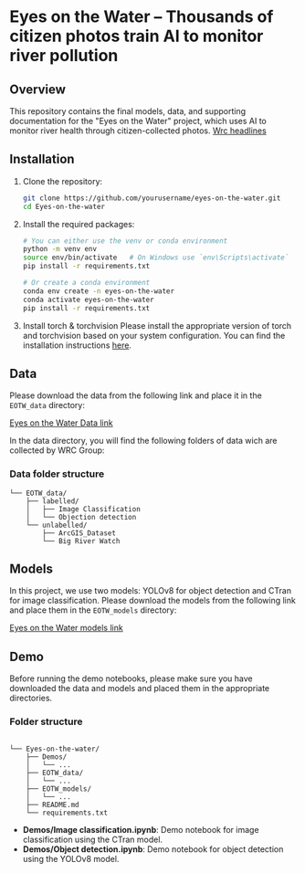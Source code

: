 # Eyes on the Water – Thousands of citizen photos train AI to monitor river pollution

## Overview
This repository contains the final models, data, and supporting documentation for the "Eyes on the Water" project, which uses AI to monitor river health through citizen-collected photos.
[Wrc headlines](https://www.wrcgroup.com/headlines/corporate/thousands-of-citizen-photos-train-ai-to-monitor-river-pollution/)


## Installation
1. Clone the repository:
   ```bash
   git clone https://github.com/yourusername/eyes-on-the-water.git
   cd Eyes-on-the-water

2. Install the required packages:
   ```bash
   # You can either use the venv or conda environment
   python -m venv env
   source env/bin/activate   # On Windows use `env\Scripts\activate`
   pip install -r requirements.txt
   
   # Or create a conda environment
   conda env create -n eyes-on-the-water
   conda activate eyes-on-the-water
   pip install -r requirements.txt

3. Install torch & torchvision
   Please install the appropriate version of torch and torchvision based on your system configuration. You can find the installation instructions [here](https://pytorch.org/get-started/locally/).

## Data

Please download the data from the following link and place it in the `EOTW_data` directory:

[Eyes on the Water Data link](https://drive.google.com/drive/folders/1EpFzymSZf87BqfKMvbiT1NOkVhsfK5jI?usp=sharing)

In the data directory, you will find the following folders of data wich are collected by WRC Group:
### Data folder structure
```
└── EOTW_data/
    ├── labelled/
    │   ├── Image Classification
    │   └── Objection detection
    └── unlabelled/
        ├── ArcGIS_Dataset
        └── Big River Watch
```

## Models
In this project, we use two models: YOLOv8 for object detection and CTran for image classification. Please download the models from the following link and place them in the `EOTW_models` directory:

[Eyes on the Water models link](https://drive.google.com/drive/folders/1yrm4_oMC-lxO65D2hf1S6ieb2dsSPV_0?usp=sharing)


## Demo

Before running the demo notebooks, please make sure you have downloaded the data and models and placed them in the appropriate directories.

### Folder structure
```

└── Eyes-on-the-water/
    ├── Demos/
    │   └── ...
    ├── EOTW_data/
    │   └── ...
    ├── EOTW_models/
    │   └── ...
    ├── README.md
    └── requirements.txt
```


- **Demos/Image classification.ipynb**: Demo notebook for image classification using the CTran model.
- **Demos/Object detection.ipynb**: Demo notebook for object detection using the YOLOv8 model.
